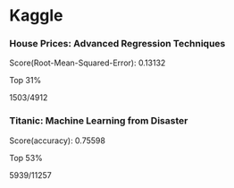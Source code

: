 # Kaggle

### House Prices: Advanced Regression Techniques

  Score(Root-Mean-Squared-Error): 0.13132
  
  Top 31%
  
  1503/4912


### Titanic: Machine Learning from Disaster

  Score(accuracy): 0.75598 
  
  Top 53%
  
  5939/11257
  
  
  
